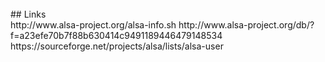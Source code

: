 <br>
## Links
<br>
 http://www.alsa-project.org/alsa-info.sh
 http://www.alsa-project.org/db/?f=a23efe70b7f88b630414c9491189446479148534
 https://sourceforge.net/projects/alsa/lists/alsa-user
